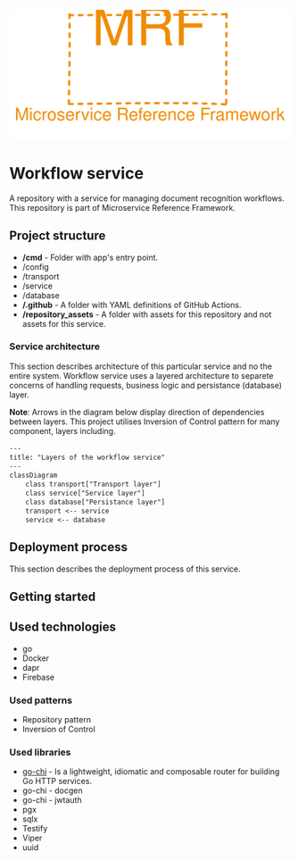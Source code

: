 <p align="center">
    <img src="./repository_assets/mrf_logo.svg" alt="Microservice Reference Framework logo" />
</p>

# Workflow service
A repository with a service for managing document recognition workflows. This repository is part of Microservice Reference Framework.

## Project structure
- **/cmd** - Folder with app's entry point.
- /config
- /transport
- /service
- /database
- **/.github** - A folder with YAML definitions of GitHub Actions.
- **/repository_assets** - A folder with assets for this repository and not assets for this service.

### Service architecture
This section describes architecture of this particular service and no the entire system. Workflow service uses a layered architecture to separete concerns of handling requests, business logic and persistance (database) layer.

**Note**: Arrows in the diagram below display direction of dependencies between layers. This project utilises Inversion of Control pattern for many component, layers including.

```mermaid
---
title: "Layers of the workflow service"
---
classDiagram
    class transport["Transport layer"]
    class service["Service layer"]
    class database["Persistance layer"]
    transport <-- service
    service <-- database
```

## Deployment process
This section describes the deployment process of this service.

## Getting started

## Used technologies
- go
- Docker
- dapr
- Firebase

### Used patterns
- Repository pattern
- Inversion of Control

### Used libraries
- [go-chi](https://github.com/go-chi/chi "Link to chi GitHub page") - Is a lightweight, idiomatic and composable router for building Go HTTP services.
- go-chi - docgen
- go-chi - jwtauth
- pgx
- sqlx
- Testify
- Viper
- uuid
